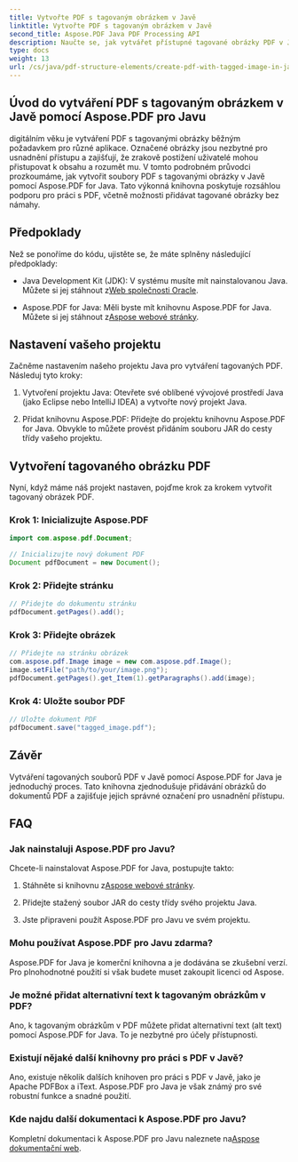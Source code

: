 ```yaml
---
title: Vytvořte PDF s tagovaným obrázkem v Javě
linktitle: Vytvořte PDF s tagovaným obrázkem v Javě
second_title: Aspose.PDF Java PDF Processing API
description: Naučte se, jak vytvářet přístupné tagované obrázky PDF v Javě pomocí Aspose.PDF pro Javu. Postupujte podle našeho podrobného průvodce pro bezproblémové generování PDF.
type: docs
weight: 13
url: /cs/java/pdf-structure-elements/create-pdf-with-tagged-image-in-java/
---
```


## Úvod do vytváření PDF s tagovaným obrázkem v Javě pomocí Aspose.PDF pro Javu

digitálním věku je vytváření PDF s tagovanými obrázky běžným požadavkem pro různé aplikace. Označené obrázky jsou nezbytné pro usnadnění přístupu a zajišťují, že zrakově postižení uživatelé mohou přistupovat k obsahu a rozumět mu. V tomto podrobném průvodci prozkoumáme, jak vytvořit soubory PDF s tagovanými obrázky v Javě pomocí Aspose.PDF for Java. Tato výkonná knihovna poskytuje rozsáhlou podporu pro práci s PDF, včetně možnosti přidávat tagované obrázky bez námahy.

## Předpoklady

Než se ponoříme do kódu, ujistěte se, že máte splněny následující předpoklady:

-  Java Development Kit (JDK): V systému musíte mít nainstalovanou Java. Můžete si jej stáhnout z[Web společnosti Oracle](https://www.oracle.com/java/technologies/javase-downloads.html).

-  Aspose.PDF for Java: Měli byste mít knihovnu Aspose.PDF for Java. Můžete si jej stáhnout z[Aspose webové stránky](https://releases.aspose.com/pdf/java/).

## Nastavení vašeho projektu

Začněme nastavením našeho projektu Java pro vytváření tagovaných PDF. Následuj tyto kroky:

1. Vytvoření projektu Java: Otevřete své oblíbené vývojové prostředí Java (jako Eclipse nebo IntelliJ IDEA) a vytvořte nový projekt Java.

2. Přidat knihovnu Aspose.PDF: Přidejte do projektu knihovnu Aspose.PDF for Java. Obvykle to můžete provést přidáním souboru JAR do cesty třídy vašeho projektu.

## Vytvoření tagovaného obrázku PDF

Nyní, když máme náš projekt nastaven, pojďme krok za krokem vytvořit tagovaný obrázek PDF.

### Krok 1: Inicializujte Aspose.PDF

```java
import com.aspose.pdf.Document;

// Inicializujte nový dokument PDF
Document pdfDocument = new Document();
```

### Krok 2: Přidejte stránku

```java
// Přidejte do dokumentu stránku
pdfDocument.getPages().add();
```

### Krok 3: Přidejte obrázek

```java
// Přidejte na stránku obrázek
com.aspose.pdf.Image image = new com.aspose.pdf.Image();
image.setFile("path/to/your/image.png");
pdfDocument.getPages().get_Item(1).getParagraphs().add(image);
```

### Krok 4: Uložte soubor PDF

```java
// Uložte dokument PDF
pdfDocument.save("tagged_image.pdf");
```

## Závěr

Vytváření tagovaných souborů PDF v Javě pomocí Aspose.PDF for Java je jednoduchý proces. Tato knihovna zjednodušuje přidávání obrázků do dokumentů PDF a zajišťuje jejich správné označení pro usnadnění přístupu.

## FAQ

### Jak nainstaluji Aspose.PDF pro Javu?

Chcete-li nainstalovat Aspose.PDF for Java, postupujte takto:

1.  Stáhněte si knihovnu z[Aspose webové stránky](https://releases.aspose.com/pdf/java/).

2. Přidejte stažený soubor JAR do cesty třídy svého projektu Java.

3. Jste připraveni použít Aspose.PDF pro Javu ve svém projektu.

### Mohu používat Aspose.PDF pro Javu zdarma?

Aspose.PDF for Java je komerční knihovna a je dodávána se zkušební verzí. Pro plnohodnotné použití si však budete muset zakoupit licenci od Aspose.

### Je možné přidat alternativní text k tagovaným obrázkům v PDF?

Ano, k tagovaným obrázkům v PDF můžete přidat alternativní text (alt text) pomocí Aspose.PDF for Java. To je nezbytné pro účely přístupnosti.

### Existují nějaké další knihovny pro práci s PDF v Javě?

Ano, existuje několik dalších knihoven pro práci s PDF v Javě, jako je Apache PDFBox a iText. Aspose.PDF pro Java je však známý pro své robustní funkce a snadné použití.

### Kde najdu další dokumentaci k Aspose.PDF pro Javu?

 Kompletní dokumentaci k Aspose.PDF pro Javu naleznete na[Aspose dokumentační web](https://reference.aspose.com/pdf/java/).